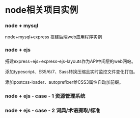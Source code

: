 # node相关项目实例

### node + mysql
node+mysql+express 搭建后端web应用程序实例

### node + ejs
搭建express+ejs+express-ejs-layouts作为API中间层的web网站。

添加typescript、ES5/6/7、Sass转换压缩且实时监控文件变化打包。

添加postcss-loader、autoprefixer给CSS3属性自动加前缀。

### node + ejs - case - 1 资源管理系统
### node + ejs - case - 2 词典/术语提取/标准